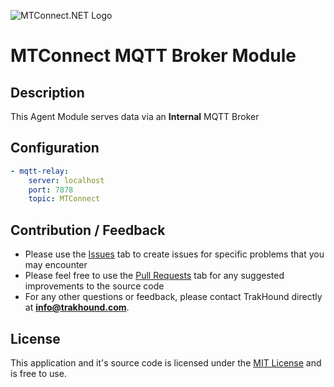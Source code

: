![MTConnect.NET Logo](https://raw.githubusercontent.com/TrakHound/MTConnect.NET/dev/img/mtconnect-net-03-md.png) 

# MTConnect MQTT Broker Module

## Description
This Agent Module serves data via an **Internal** MQTT Broker

## Configuration
```yaml
- mqtt-relay:
    server: localhost
    port: 7878
    topic: MTConnect
```

## Contribution / Feedback
- Please use the [Issues](https://github.com/TrakHound/MTConnect.NET/issues) tab to create issues for specific problems that you may encounter 
- Please feel free to use the [Pull Requests](https://github.com/TrakHound/MTConnect.NET/pulls) tab for any suggested improvements to the source code
- For any other questions or feedback, please contact TrakHound directly at **info@trakhound.com**.

## License
This application and it's source code is licensed under the [MIT License](https://choosealicense.com/licenses/mit/) and is free to use.
